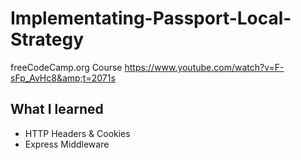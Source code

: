 # Implementating-Passport-Local-Strategy
freeCodeCamp.org Course https://www.youtube.com/watch?v=F-sFp_AvHc8&amp;t=2071s


## What I learned
- HTTP Headers & Cookies
- Express Middleware